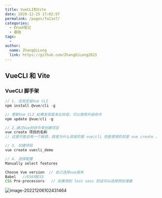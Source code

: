 ```yaml
---
title: VueCLI和Vite
date: 2020-12-25 17:02:57
permalink: /pages/fa11e7/
categories:
  - 《Vue》笔记
  - 基础
tags:
  -
author:
  name: ZhangQiLong
  link: https://github.com/ZhangQiLong2023
---
```


## VueCLI 和 Vite

### VueCLI 脚手架

```js
// 1. 全局安装Vue CLI
npm install @vue/cli -g

// 更新Vue CLI 如果发现版本比较低，可以使用升级命令
npm update @vue/cli -g

// 2.通过Vue的命令来创建项目
vue create 项目的名称
// 这里可能会有一个疑惑，就是为什么安装的是 vue/cli 但是使用的却是 vue create ，这里主要和vue/cli包中的 package.json 里面的配置有关，里面有个  bin:{'vue':"bin/xxx.js"}   这样执行 vue 的时候就会去执行 xxx.js 文件了

// 3. 创建项目
vue create vuecli_demo

// 4. 选择配置
Manually select features

Choose Vue version  // 自己选择vue版本
Babel   //ES6转ES5
CSS Pre-processors   // 如果用到 less sass 的话可以选择预处理器
```

![image-20221206102431464](http://www.zhangqilong.cn/img/qlBlog_images/Vue%E5%9F%BA%E7%A1%80/10_VueCLI%E5%92%8CVite.assets/image-20221206102431464.png)
